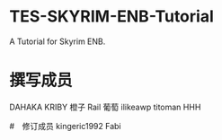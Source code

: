 # TES-SKYRIM-ENB-Tutorial

A Tutorial for Skyrim ENB.

# 撰写成员 
DAHAKA
KRIBY
橙子
Rail
葡萄 
ilikeawp
titoman
HHH

#　修订成员 
kingeric1992 
Fabi
